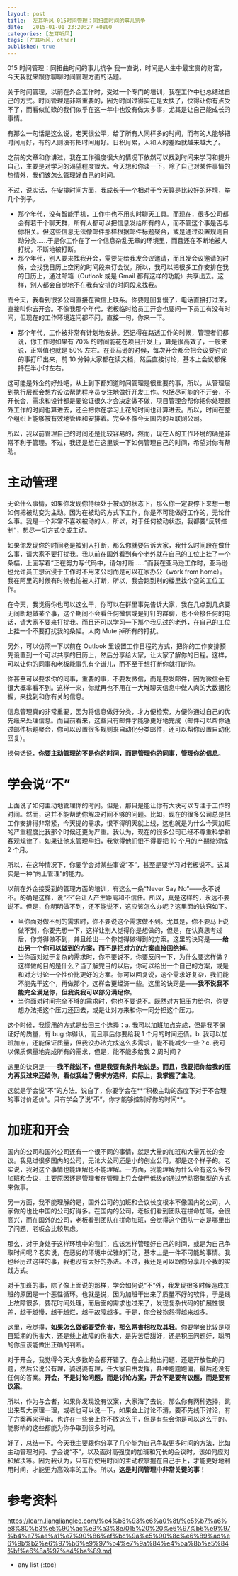 ```yaml
---
layout: post
title:  左耳听风-015时间管理：同扭曲时间的事儿抗争
date:   2015-01-01 23:20:27 +0800
categories: [左耳听风]
tags: [左耳听风, other]
published: true
---
```




015 时间管理：同扭曲时间的事儿抗争
我一直说，时间是人生中最宝贵的财富，今天我就来跟你聊聊时间管理方面的话题。

关于时间管理，以前在外企工作时，受过一个专门的培训，我在工作中也总结过自己的方式。时间管理是非常重要的，因为时间过得实在是太快了，快得让你有点受不了，而看似忙碌的我们似乎在这一年中也没有做太多事，尤其是让自己能成长的事情。

有那么一句话是这么说，老天很公平，给了所有人同样多的时间，而有的人能够把时间用好，有的人则没有把时间用好。日积月累，人和人的差距就越来越大了。

之前的文章和你讲过，我在工作强度很大的情况下依然可以找到时间来学习和提升自己，主要是对学习的渴望程度很大。今天想和你谈一下，除了自己对某件事情的热情外，我们该怎么管理好自己的时间。

不过，说实话，在安排时间方面，我成长于一个相对于今天算是比较好的环境，举几个例子。

* 那个年代，没有智能手机，工作中也不用实时聊天工具。而现在，很多公司都会有若干个聊天群，所有人都可以把信息发给所有的人，而不管这个事是否与你相关。但这些信息无法像邮件那样根据邮件标题聚合，或是通过设置规则自动分类……于是你工作在了一个信息杂乱无章的环境里，而且还在不断地被人打扰，不断地被打断。
* 那个年代，别人要来找我开会，需要先给我发会议邀请，而且发会议邀请的时候，会找我日历上空闲的时间段来订会议。所以，我可以把很多工作安排在我的日历上，通过邮箱（Outlook 或是 Gmail 都有这样的功能）共享出去。这样，别人都会自觉地不在我有安排的时间段来找我。

而今天，我看到很多公司直接在微信上联系。你要是回复慢了，电话直接打过来，直接叫你去开会。不像我那个年代，老板临时给员工开会也要问一下员工有没有时间，但现在的工作环境连问都不问，直接一句，你来一下。

* 那个年代，工作被非常有计划地安排。还记得在路透工作的时候，管理者们都说，你工作时如果有 70% 的时间能花在项目开发上，算是很高效了，一般来说，正常值也就是 50% 左右。在亚马逊的时候，每次开会都会把会议要讨论的事打印出来，前 10 分钟大家都在读文档，然后直接讨论，基本上会议都保持在半小时左右。

这可能是外企的好处吧，从上到下都知道时间管理是很重要的事，所以，从管理层到执行层都会想方设法帮助程序员专注地做好开发工作。包括尽可能的不开会，不开长会，需求和设计都是要论证很久才会决定做不做，项目管理会帮你把你处理额外工作的时间也算进去，还会把你在学习上花的时间也计算进去。所以，时间在整个组织上能够被有效地管理和安排着。完全不像今天国内的互联网公司。

所以，我以前管理自己的时间还是比较容易的，然而，现在人的工作环境的确是非常不利于管理。不过，我还是想在这里谈一下如何管理自己的时间，希望对你有帮助。

# 主动管理

无论什么事情，如果你发现你持续处于被动的状态下，那么你一定要停下来想一想如何把被动变为主动。因为在被动的方式下工作，你是不可能做好工作的，无论什么事。我是一个非常不喜欢被动的人，所以，对于任何被动状态，我都要“反转控制”，想尽一切方式变成主动。

如果你发现你的时间老是被别人打断，那么你就要告诉大家，我什么时间段在做什么事，请大家不要打扰我。我以前在国外看到有个老外就在自己的工位上挂了一个条幅，上面写着“正在努力写代码中，请勿打断……”而我在亚马逊工作时，亚马逊也允许员工想沉浸于工作时不用来公司而是可以在家办公（work from home）。我在阿里的时候有时候也怕被人打断，所以，我会跑到别的楼里找个空的工位工作。

在今天，我觉得你也可以这么干，你可以在群里事先告诉大家，我在几点到几点要无间断地做某个事，这个期间不会看任何微信或是钉钉的群聊，也不会接任何的电话，请大家不要来打扰我。而且还可以学习一下那个我见过的老外，在自己的工位上挂一个不要打扰我的条幅。人肉 Mute 掉所有的打扰。

另外，可以仿照一下以前在 Outlook 里设置工作日程的方式，把你的工作安排预先设置到一个可以共享的日历上，然后分享给大家，让大家了解你的日程。这样，可以让你的同事和老板能事先有个谱儿，而不至于想打断你就打断你。

你甚至可以要求你的同事，重要的事，不要发微信，而是要发邮件，因为微信会有很大概率看不到。这样一来，你就再也不用在一大堆聊天信息中做人肉的大数据挖掘，来找到和你有关的信息。

信息管理真的非常重要，因为将信息做好分类，才方便检索，方便你通过自己的优先级来处理信息。而目前看来，这些只有邮件才能够更好地完成（邮件可以帮你通过邮件标题聚合，你可以设置很多规则来自动化分类邮件，还可以帮你设置自动化回复）。

换句话说，**你要主动管理的不是你的时间，而是管理你的同事，管理你的信息**。

# 学会说“不”

上面说了如何主动地管理你的时间。但是，那只是能让你有大块可以专注于工作的时间。然而，这并不能帮助你解决时间不够的问题。比如，现在的很多公司总是把工作安排得非常紧，今天提的需求，恨不得明天就上线，这也就是为什么今天加班的严重程度比我那个时候还更为严重。我认为，现在的很多公司已经不尊重科学和客观规律了，如果让他来管理孕妇，我觉得他们恨不得要把 10 个月的产期缩短成 2 个月。

所以，在这种情况下，你要学会对某些事说“不”，甚至是要学习对老板说不。这其实是一种“向上管理”的能力。

以前在外企接受到的管理方面的培训，有这么一条“Never Say No”——永不说不。的确是这样，说“不”会让人产生距离和不信任。所以，真是这样的，永远不要说不。但是，你明明做不到，还不能说不，这应该怎么办呢？这里面的诀窍如下。

* 当你面对做不到的需求时，你不要说这个需求做不到。尤其是，你不要马上说做不到，你要先想一下，这样让别人觉得你是想做的，但是，在认真思考过后，你觉得做不到，并且给出一个你觉得做得到的方案。这里的诀窍是——**给出另一个你可以做到的方案，而不是把对方的方案直接回绝掉**。
* 当你面对过于复杂的需求时，你不要说不。你要反问一下，为什么要这样做？这样做的目的是什么？当了解完目的以后，你可以给出一个自己的方案，或是和对方讨论一个性价比更好的方案。你可以回复说，这个需求好复杂，我们能不能先干这个，再做那个，这样会更经济一些。这里的诀窍是——**我不说我不能完全满足你，但我说我可以部分满足你**。
* 当你面对时间完全不够的需求时，你也不要说不。既然对方把压力给你，你要想办法把这个压力还回去，或是让对方来和你一同分担这个压力。

这个时候，我惯用的方式是给回三个选择：a. 我可以加班加点完成，但是我不保证好的质量，有 bug 你得认，而且事后你要给我 1 个月的时间还债。b. 我可以加班加点，还能保证质量，但我没办法完成这么多需求，能不能减少一些？c. 我可以保质保量地完成所有的需求，但是，能不能多给我 2 周时间？

这里的诀窍是——**我不能说不，但是我要有条件地说是。而且，我要把你给我的压力再反过来还给你，看似我给了需求方选择，实际上，我掌握了主动**。

这就是学会说“不”的方法。说白了，你要学会在**“积极主动的态度下对于不合理的事讨价还价”。只有学会了说“不”，你才能够控制好你的时间**。

# 加班和开会

国内的公司和国外公司还有一个很不同的事情，就是大量的加班和大量冗长的会议。我见过很多国内的公司，无论大公司还是小的创业公司，都是这个样子的。老实说，我对这个事情也能理解也不能理解。一方面，我能理解为什么会有这么多的加班和会议，主要原因还是管理者在管理上只会使用低级的通过劳动密集型的方式来做事。

另一方面，我不能理解的是，国外公司的加班和会议长度根本不像国内的公司，人家做的也比中国的公司好得多。在国内的公司，老板们看到团队在拼命加班，会很高兴，而在国外的公司，老板看到团队在拼命加班，会觉得这个团队一定是哪里出了问题，老板会比较焦虑。

那么，对于身处于这样环境中的我们，应该怎样管理好自己的时间，或是为自己争取时间呢？老实说，在恶劣的环境中优雅的行动，基本上是一件不可能的事情。我也经历过这样的事，我也没有太好的办法。不过，我还是可以跟你分享几个我的实践方式。

对于加班的事，除了像上面说的那样，学会如何说“不”外，我发现很多时候造成加班的原因是一个恶性循环。也就是说，因为加班干出来了质量不好的软件，于是线上故障很多，要花时间处理，而后面的需求也过来了，发现复杂代码的扩展性很差，越干越慢，越干越烂，越干故障越多。于是，你会被抱怨得越来越多。

这里，我觉得，**如果怎么做都要受伤害，那么两害相权取其轻**。你要学会比较是项目延期的伤害大，还是线上故障的伤害大，是先苦后甜好，还是积压问题好，聪明的你应该能做出正确的判断。

对于开会，我觉得今天大多数的会都开错了。在会上抛出问题，还是开放性的问题，然后公说公有理，婆说婆有理，任大家自由发挥，各种跑题跑偏，最后还没有任何的答案。**开会，不是讨论问题，而是讨论方案，开会不是要有议题，而是要有议案**。

所以，作为与会者，如果你发现没有议案，大家海了去说，那么你有两种选择，跳出来帮大家理一理，或者也可以说一下，如果会上讨论不清，要不先线下讨论，有了方案再来评审。也许在一些会上你不敢这么干，但是有些会你是可以这么干的。能影响的这些都能为你争取到很多时间。

好了，总结一下。今天我主要跟你分享了几个能为自己争取更多时间的方法，比如主动管理时间、学会说“不”，以及面对高强度的加班和冗长的会议时，该如何应对和解决等。因为我认为，只有将使用时间的主动权掌握在自己手上，才能更好地利用时间，才能更为高效率的工作。所以，**这是时间管理中非常关键的事！**




# 参考资料

https://learn.lianglianglee.com/%e4%b8%93%e6%a0%8f/%e5%b7%a6%e8%80%b3%e5%90%ac%e9%a3%8e/015%20%20%e6%97%b6%e9%97%b4%e7%ae%a1%e7%90%86%ef%bc%9a%e5%90%8c%e6%89%ad%e6%9b%b2%e6%97%b6%e9%97%b4%e7%9a%84%e4%ba%8b%e5%84%bf%e6%8a%97%e4%ba%89.md

* any list
{:toc}

